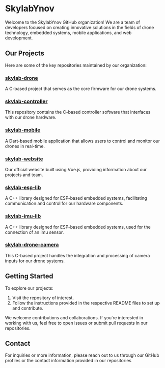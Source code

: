 # SkylabYnov

Welcome to the SkylabYnov GitHub organization! We are a team of developers focused on creating innovative solutions in the fields of drone technology, embedded systems, mobile applications, and web development.

## Our Projects

Here are some of the key repositories maintained by our organization:

### [skylab-drone](https://github.com/SkylabYnov/skylab-drone)

A C-based project that serves as the core firmware for our drone systems.

### [skylab-controller](https://github.com/SkylabYnov/skylab-controller)

This repository contains the C-based controller software that interfaces with our drone hardware.

### [skylab-mobile](https://github.com/SkylabYnov/skylab-mobile)

A Dart-based mobile application that allows users to control and monitor our drones in real-time.

### [skylab-website](https://github.com/SkylabYnov/skylab-website)

Our official website built using Vue.js, providing information about our projects and team.

### [skylab-esp-lib](https://github.com/SkylabYnov/skylab-esp-lib)

A C++ library designed for ESP-based embedded systems, facilitating communication and control for our hardware components.

### [skylab-imu-lib](https://github.com/SkylabYnov/skylab-esp-lib)

A C++ library designed for ESP-based embedded systems, used for the connection of an imu sensor.

### [skylab-drone-camera](https://github.com/SkylabYnov/skylab-drone-camera)

This C-based project handles the integration and processing of camera inputs for our drone systems.

## Getting Started

To explore our projects:

1. Visit the repository of interest.
2. Follow the instructions provided in the respective README files to set up and contribute.

We welcome contributions and collaborations. If you're interested in working with us, feel free to open issues or submit pull requests in our repositories.

## Contact

For inquiries or more information, please reach out to us through our GitHub profiles or the contact information provided in our repositories.

